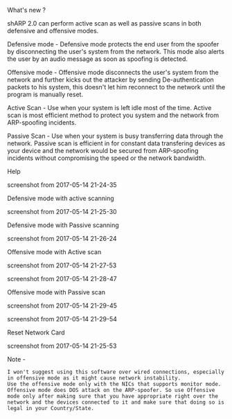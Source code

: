 

What's new ?

shARP 2.0 can perform active scan as well as passive scans in both defensive and offensive modes.

Defensive mode - Defensive mode protects the end user from the spoofer by disconnecting the user's system from the network. This mode also alerts the user by an audio message as soon as spoofing is detected.

Offensive mode - Offensive mode disconnects the user's system from the network and further kicks out the attacker by sending De-authentication packets to his system, this doesn't let him reconnect to the network until the program is manually reset.

Active Scan - Use when your system is left idle most of the time. Active scan is most efficient method to protect you system and the network from ARP-spoofing incidents.

Passive Scan - Use when your system is busy transferring data through the network. Passive scan is efficient in for constant data transfering devices as your device and the network would be secured from ARP-spoofing incidents without compromising the speed or the network bandwidth.

Help

screenshot from 2017-05-14 21-24-35

Defensive mode with active scanning

screenshot from 2017-05-14 21-25-30

Defensive mode with Passive scanning

screenshot from 2017-05-14 21-26-24

Offensive mode with Active scan

screenshot from 2017-05-14 21-27-53

screenshot from 2017-05-14 21-28-47

Offensive mode with Passive scan

screenshot from 2017-05-14 21-29-45

screenshot from 2017-05-14 21-29-54

Reset Network Card

screenshot from 2017-05-14 21-25-53

Note -

    I won't suggest using this software over wired connections, especially in offensive mode as it might cause network instability.
    Use the offensive mode only with the NICs that supports monitor mode.
    Offensive mode does DOS attack on the ARP-spoofer. So use Offensive mode only after making sure that you have appropriate right over the network and the devices connected to it and make sure that doing so is legal in your Country/State.

